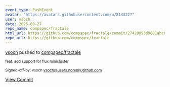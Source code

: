 ```yaml
---
event_type: PushEvent
avatar: "https://avatars.githubusercontent.com/u/814322?"
user: vsoch
date: 2025-08-27
repo_name: compspec/fractale
html_url: https://github.com/compspec/fractale/commit/27428093d9681abc8a1f487981cdcdbd9ddaa8e4
repo_url: https://github.com/compspec/fractale
---
```


<a href='https://github.com/vsoch' target='_blank'>vsoch</a> pushed to <a href='https://github.com/compspec/fractale' target='_blank'>compspec/fractale</a>

<small>feat: add support for flux minicluster

Signed-off-by: vsoch <vsoch@users.noreply.github.com></small>

<a href='https://github.com/compspec/fractale/commit/27428093d9681abc8a1f487981cdcdbd9ddaa8e4' target='_blank'>View Commit</a>